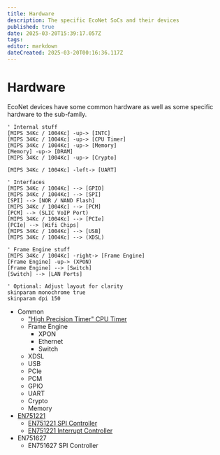 ```yaml
---
title: Hardware
description: The specific EcoNet SoCs and their devices
published: true
date: 2025-03-20T15:39:17.057Z
tags: 
editor: markdown
dateCreated: 2025-03-20T00:16:36.117Z
---
```


# Hardware
EcoNet devices have some common hardware as well as some specific hardware to the sub-family.

```plantuml
' Internal stuff
[MIPS 34Kc / 1004Kc] -up-> [INTC]
[MIPS 34Kc / 1004Kc] -up-> [CPU Timer]
[MIPS 34Kc / 1004Kc] -up-> [Memory]
[Memory] -up-> [DRAM]
[MIPS 34Kc / 1004Kc] -up-> [Crypto]

[MIPS 34Kc / 1004Kc] -left-> [UART]

' Interfaces
[MIPS 34Kc / 1004Kc] --> [GPIO]
[MIPS 34Kc / 1004Kc] --> [SPI]
[SPI] --> [NOR / NAND Flash]
[MIPS 34Kc / 1004Kc] --> [PCM]
[PCM] --> (SLIC VoIP Port)
[MIPS 34Kc / 1004Kc] --> [PCIe]
[PCIe] --> [Wifi Chips]
[MIPS 34Kc / 1004Kc] --> [USB]
[MIPS 34Kc / 1004Kc] --> (XDSL)

' Frame Engine stuff
[MIPS 34Kc / 1004Kc] -right-> [Frame Engine]
[Frame Engine] -up-> (XPON)
[Frame Engine] --> [Switch]
[Switch] --> [LAN Ports]

' Optional: Adjust layout for clarity
skinparam monochrome true
skinparam dpi 150
```

* Common
  * ["High Precision Timer" CPU Timer](/hardware/econet-hpt)
  * Frame Engine
    * XPON
    * Ethernet
    * Switch
  * XDSL
  * USB
  * PCIe
  * PCM
  * GPIO
  * UART
  * Crypto
  * Memory
* [EN751221](/hardware/EN751221)
  * [EN751221 SPI Controller](/hardware/EN751221/en751221-spi)
  * [EN751221 Interrupt Controller](/hardware/EN751221/en751221-intc)
* EN751627
  * EN751627 SPI Controller
